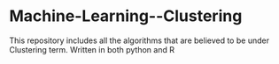 # Machine-Learning--Clustering

This repository includes all the algorithms that are believed to be under Clustering term.
Written in both python and R
